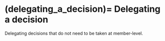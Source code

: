 (delegating_a_decision)=
Delegating a decision
=====================

Delegating decisions that do not need to be taken at member-level.
